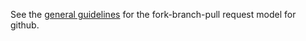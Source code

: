 See the
[general guidelines](https://help.github.com/articles/using-pull-requests)
for the fork-branch-pull request model for github.
